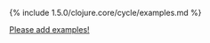 {% include 1.5.0/clojure.core/cycle/examples.md %}

[Please add examples!](https://github.com/arrdem/grimoire/edit/master/_includes/1.6.0/clojure.core/cycle/examples.md)
